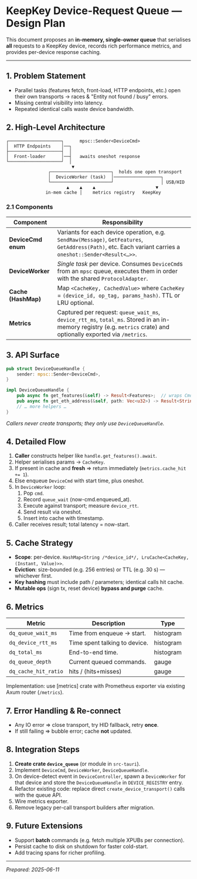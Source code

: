 # KeepKey Device-Request Queue — Design Plan

This document proposes an **in-memory, single-owner queue** that serialises **all** requests to a KeepKey device, records rich performance metrics, and provides per-device response caching.

---
## 1. Problem Statement
* Parallel tasks (features fetch, front-load, HTTP endpoints, etc.) open their own transports → races & "Entity not found / busy" errors.
* Missing central visibility into latency.
* Repeated identical calls waste device bandwidth.

## 2. High-Level Architecture
```
┌────────────────────┐      mpsc::Sender<DeviceCmd>
│  HTTP Endpoints    │──┐
├────────────────────┤  │
│  Front-loader      │──┤   awaits oneshot response
└────────────────────┘  │
                         ▼
                ┌───────────────────────┐  holds one open transport
                │  DeviceWorker (task)  │──────────────────┐
                └───────────────────────┘                  │ USB/HID
                       ▲    ▲    ▲                       ▼
               in-mem cache │    metrics registry   KeepKey
```

### 2.1 Components
| Component | Responsibility |
|-----------|----------------|
| **DeviceCmd enum** | Variants for each device operation, e.g. `SendRaw(Message)`, `GetFeatures`, `GetAddress(Path)`, etc. Each variant carries a `oneshot::Sender<Result<…>>`. |
| **DeviceWorker** | *Single task* per device. Consumes `DeviceCmd`s from an `mpsc` queue, executes them in order with the shared `ProtocolAdapter`. |
| **Cache (HashMap)** | Map `<CacheKey, CachedValue>` where `CacheKey` = `(device_id, op_tag, params_hash)`. TTL or LRU optional. |
| **Metrics** | Captured per request: `queue_wait_ms`, `device_rtt_ms`, `total_ms`. Stored in an in-memory registry (e.g. `metrics` crate) and optionally exported via `/metrics`. |

## 3. API Surface
```rust
pub struct DeviceQueueHandle {
    sender: mpsc::Sender<DeviceCmd>,
}

impl DeviceQueueHandle {
    pub async fn get_features(&self) -> Result<Features>;  // wraps Cmd + await
    pub async fn get_eth_address(&self, path: Vec<u32>) -> Result<String>;
    // … more helpers …
}
```
*Callers never create transports; they only use `DeviceQueueHandle`.*

## 4. Detailed Flow
1. **Caller** constructs helper like `handle.get_features().await`.
2. Helper serialises params → `CacheKey`.
3. If present in cache and **fresh** ⇒ return immediately (`metrics.cache_hit += 1`).
4. Else enqueue `DeviceCmd` with start time, plus oneshot.
5. In `DeviceWorker` loop:
   1. Pop `cmd`.
   2. Record `queue_wait` (now-cmd.enqueued_at).
   3. Execute against transport; measure `device_rtt`.
   4. Send result via oneshot.
   5. Insert into cache with timestamp.
6. Caller receives result; total latency = now-start.

## 5. Cache Strategy
* **Scope**: per-device.  `HashMap<String /*device_id*/, LruCache<CacheKey, (Instant, Value)>>`.
* **Eviction**: size-bounded (e.g. 256 entries) or TTL (e.g. 30 s) — whichever first.
* **Key hashing** must include path / parameters; identical calls hit cache.
* **Mutable ops** (sign tx, reset device) **bypass and purge** cache.

## 6. Metrics
| Metric | Description | Type |
|--------|-------------|------|
| `dq_queue_wait_ms` | Time from enqueue → start. | histogram |
| `dq_device_rtt_ms` | Time spent talking to device. | histogram |
| `dq_total_ms` | End-to-end time. | histogram |
| `dq_queue_depth` | Current queued commands. | gauge |
| `dq_cache_hit_ratio` | hits / (hits+misses) | gauge |

Implementation: use [metrics] crate with Prometheus exporter via existing Axum router (`/metrics`).

## 7. Error Handling & Re-connect
* Any IO error ⇒ close transport, try HID fallback, retry **once**.
* If still failing ⇒ bubble error; cache **not** updated.

## 8. Integration Steps
1. **Create crate `device_queue`** (or module in `src-tauri`).
2. Implement `DeviceCmd`, `DeviceWorker`, `DeviceQueueHandle`.
3. On device-detect event in `DeviceController`, spawn a `DeviceWorker` for that device and store the `DeviceQueueHandle` in `DEVICE_REGISTRY` entry.
4. Refactor existing code: replace direct `create_device_transport()` calls with the queue API.
5. Wire metrics exporter.
6. Remove legacy per-call transport builders after migration.

## 9. Future Extensions
* Support **batch** commands (e.g. fetch multiple XPUBs per connection).
* Persist cache to disk on shutdown for faster cold-start.
* Add tracing spans for richer profiling.

---
*Prepared: 2025-06-11*

